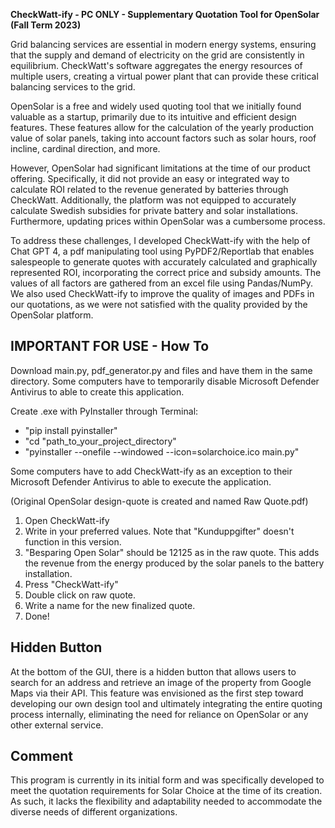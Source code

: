 **CheckWatt-ify - PC ONLY - Supplementary Quotation Tool for OpenSolar (Fall Term 2023)**

Grid balancing services are essential in modern energy systems, ensuring that the supply and demand of electricity on the grid are consistently in equilibrium. CheckWatt's software aggregates the energy resources of multiple users, creating a virtual power plant that can provide these critical balancing services to the grid.

OpenSolar is a free and widely used quoting tool that we initially found valuable as a startup, primarily due to its intuitive and efficient design features. These features allow for the calculation of the yearly production value of solar panels, taking into account factors such as solar hours, roof incline, cardinal direction, and more.

However, OpenSolar had significant limitations at the time of our product offering. Specifically, it did not provide an easy or integrated way to calculate ROI related to the revenue generated by batteries through CheckWatt. Additionally, the platform was not equipped to accurately calculate Swedish subsidies for private battery and solar installations. Furthermore, updating prices within OpenSolar was a cumbersome process.

To address these challenges, I developed CheckWatt-ify with the help of Chat GPT 4, a pdf manipulating tool using PyPDF2/Reportlab that enables salespeople to generate quotes with accurately calculated and graphically represented ROI, incorporating the correct price and subsidy amounts. The values of all factors are gathered from an excel file using Pandas/NumPy. We also used CheckWatt-ify to improve the quality of images and PDFs in our quotations, as we were not satisfied with the quality provided by the OpenSolar platform.


**IMPORTANT FOR USE - How To**
------------------------------
Download main.py, pdf_generator.py and files and have them in the same directory.
Some computers have to temporarily disable Microsoft Defender Antivirus to able to create this application.

Create .exe with PyInstaller through Terminal:
- "pip install pyinstaller"
- "cd "path_to_your_project_directory"
- "pyinstaller --onefile --windowed --icon=solarchoice.ico main.py"

Some computers have to add CheckWatt-ify as an exception to their Microsoft Defender Antivirus to able to execute the application.

(Original OpenSolar design-quote is created and named Raw Quote.pdf)
1. Open CheckWatt-ify
2. Write in your preferred values. Note that "Kunduppgifter" doesn't function in this version.
3. "Besparing Open Solar" should be 12125 as in the raw quote. This adds the revenue from the energy produced by the solar panels to the battery installation.
4. Press "CheckWatt-ify"
5. Double click on raw quote.
6. Write a name for the new finalized quote.
7. Done!


Hidden Button
-------------
At the bottom of the GUI, there is a hidden button that allows users to search for an address and retrieve an image of the property from Google Maps via their API. This feature was envisioned as the first step toward developing our own design tool and ultimately integrating the entire quoting process internally, eliminating the need for reliance on OpenSolar or any other external service.


Comment
-------------
This program is currently in its initial form and was specifically developed to meet the quotation requirements for Solar Choice at the time of its creation. As such, it lacks the flexibility and adaptability needed to accommodate the diverse needs of different organizations.
